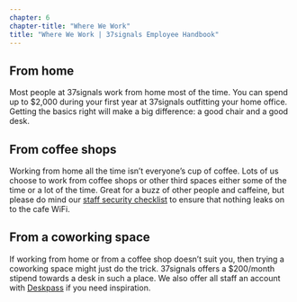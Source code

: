 ```yaml
---
chapter: 6
chapter-title: "Where We Work"
title: "Where We Work | 37signals Employee Handbook"
---
```


## From home

Most people at 37signals work from home most of the time. You can spend up to $2,000 during your first year at 37signals outfitting your home office. Getting the basics right will make a big difference: a good chair and a good desk.

## From coffee shops

Working from home all the time isn’t everyone’s cup of coffee. Lots of us choose to work from coffee shops or other third spaces either some of the time or a lot of the time. Great for a buzz of other people and caffeine, but please do mind our [staff security checklist](https://3.basecamp.com/2914079/buckets/38/documents/5005159579) to ensure that nothing leaks on to the cafe WiFi.

## From a coworking space

If working from home or from a coffee shop doesn’t suit you, then trying a coworking space might just do the trick. 37signals offers a $200/month stipend towards a desk in such a place. We also offer all staff an account with [Deskpass](https://www.deskpass.com) if you need inspiration.
